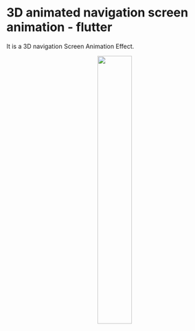 # 3D animated navigation screen animation - flutter

It is a 3D navigation Screen Animation Effect.


<p align="center">
  <img 
    width=40%
    height=40%
    src="https://user-images.githubusercontent.com/101565812/169246964-de627163-827d-4e3e-9209-635f56c5a4dc.gif" >
</p>
